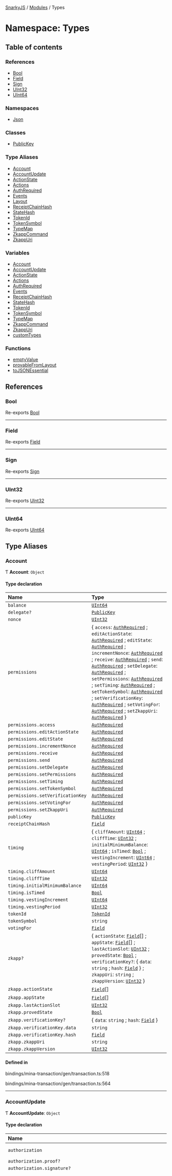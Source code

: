[SnarkyJS](../README.md) / [Modules](../modules.md) / Types

# Namespace: Types

## Table of contents

### References

- [Bool](Types.md#bool)
- [Field](Types.md#field)
- [Sign](Types.md#sign)
- [UInt32](Types.md#uint32)
- [UInt64](Types.md#uint64)

### Namespaces

- [Json](Types.Json.md)

### Classes

- [PublicKey](../classes/Types.PublicKey.md)

### Type Aliases

- [Account](Types.md#account)
- [AccountUpdate](Types.md#accountupdate)
- [ActionState](Types.md#actionstate)
- [Actions](Types.md#actions)
- [AuthRequired](Types.md#authrequired)
- [Events](Types.md#events)
- [Layout](Types.md#layout)
- [ReceiptChainHash](Types.md#receiptchainhash)
- [StateHash](Types.md#statehash)
- [TokenId](Types.md#tokenid)
- [TokenSymbol](Types.md#tokensymbol)
- [TypeMap](Types.md#typemap)
- [ZkappCommand](Types.md#zkappcommand)
- [ZkappUri](Types.md#zkappuri)

### Variables

- [Account](Types.md#account-1)
- [AccountUpdate](Types.md#accountupdate-1)
- [ActionState](Types.md#actionstate-1)
- [Actions](Types.md#actions-1)
- [AuthRequired](Types.md#authrequired-1)
- [Events](Types.md#events-1)
- [ReceiptChainHash](Types.md#receiptchainhash-1)
- [StateHash](Types.md#statehash-1)
- [TokenId](Types.md#tokenid-1)
- [TokenSymbol](Types.md#tokensymbol-1)
- [TypeMap](Types.md#typemap-1)
- [ZkappCommand](Types.md#zkappcommand-1)
- [ZkappUri](Types.md#zkappuri-1)
- [customTypes](Types.md#customtypes)

### Functions

- [emptyValue](Types.md#emptyvalue)
- [provableFromLayout](Types.md#provablefromlayout)
- [toJSONEssential](Types.md#tojsonessential)

## References

### Bool

Re-exports [Bool](../modules.md#bool-1)

___

### Field

Re-exports [Field](../modules.md#field-1)

___

### Sign

Re-exports [Sign](../classes/Sign.md)

___

### UInt32

Re-exports [UInt32](../classes/UInt32.md)

___

### UInt64

Re-exports [UInt64](../classes/UInt64.md)

## Type Aliases

### Account

Ƭ **Account**: `Object`

#### Type declaration

| Name | Type |
| :------ | :------ |
| `balance` | [`UInt64`](../classes/UInt64.md) |
| `delegate?` | [`PublicKey`](../classes/Types.PublicKey.md) |
| `nonce` | [`UInt32`](../classes/UInt32.md) |
| `permissions` | { `access`: [`AuthRequired`](Types.md#authrequired-1) ; `editActionState`: [`AuthRequired`](Types.md#authrequired-1) ; `editState`: [`AuthRequired`](Types.md#authrequired-1) ; `incrementNonce`: [`AuthRequired`](Types.md#authrequired-1) ; `receive`: [`AuthRequired`](Types.md#authrequired-1) ; `send`: [`AuthRequired`](Types.md#authrequired-1) ; `setDelegate`: [`AuthRequired`](Types.md#authrequired-1) ; `setPermissions`: [`AuthRequired`](Types.md#authrequired-1) ; `setTiming`: [`AuthRequired`](Types.md#authrequired-1) ; `setTokenSymbol`: [`AuthRequired`](Types.md#authrequired-1) ; `setVerificationKey`: [`AuthRequired`](Types.md#authrequired-1) ; `setVotingFor`: [`AuthRequired`](Types.md#authrequired-1) ; `setZkappUri`: [`AuthRequired`](Types.md#authrequired-1)  } |
| `permissions.access` | [`AuthRequired`](Types.md#authrequired-1) |
| `permissions.editActionState` | [`AuthRequired`](Types.md#authrequired-1) |
| `permissions.editState` | [`AuthRequired`](Types.md#authrequired-1) |
| `permissions.incrementNonce` | [`AuthRequired`](Types.md#authrequired-1) |
| `permissions.receive` | [`AuthRequired`](Types.md#authrequired-1) |
| `permissions.send` | [`AuthRequired`](Types.md#authrequired-1) |
| `permissions.setDelegate` | [`AuthRequired`](Types.md#authrequired-1) |
| `permissions.setPermissions` | [`AuthRequired`](Types.md#authrequired-1) |
| `permissions.setTiming` | [`AuthRequired`](Types.md#authrequired-1) |
| `permissions.setTokenSymbol` | [`AuthRequired`](Types.md#authrequired-1) |
| `permissions.setVerificationKey` | [`AuthRequired`](Types.md#authrequired-1) |
| `permissions.setVotingFor` | [`AuthRequired`](Types.md#authrequired-1) |
| `permissions.setZkappUri` | [`AuthRequired`](Types.md#authrequired-1) |
| `publicKey` | [`PublicKey`](../classes/Types.PublicKey.md) |
| `receiptChainHash` | [`Field`](../modules.md#field-1) |
| `timing` | { `cliffAmount`: [`UInt64`](../classes/UInt64.md) ; `cliffTime`: [`UInt32`](../classes/UInt32.md) ; `initialMinimumBalance`: [`UInt64`](../classes/UInt64.md) ; `isTimed`: [`Bool`](../modules.md#bool-1) ; `vestingIncrement`: [`UInt64`](../classes/UInt64.md) ; `vestingPeriod`: [`UInt32`](../classes/UInt32.md)  } |
| `timing.cliffAmount` | [`UInt64`](../classes/UInt64.md) |
| `timing.cliffTime` | [`UInt32`](../classes/UInt32.md) |
| `timing.initialMinimumBalance` | [`UInt64`](../classes/UInt64.md) |
| `timing.isTimed` | [`Bool`](../modules.md#bool-1) |
| `timing.vestingIncrement` | [`UInt64`](../classes/UInt64.md) |
| `timing.vestingPeriod` | [`UInt32`](../classes/UInt32.md) |
| `tokenId` | [`TokenId`](Types.md#tokenid-1) |
| `tokenSymbol` | `string` |
| `votingFor` | [`Field`](../modules.md#field-1) |
| `zkapp?` | { `actionState`: [`Field`](../modules.md#field-1)[] ; `appState`: [`Field`](../modules.md#field-1)[] ; `lastActionSlot`: [`UInt32`](../classes/UInt32.md) ; `provedState`: [`Bool`](../modules.md#bool-1) ; `verificationKey?`: { `data`: `string` ; `hash`: [`Field`](../modules.md#field-1)  } ; `zkappUri`: `string` ; `zkappVersion`: [`UInt32`](../classes/UInt32.md)  } |
| `zkapp.actionState` | [`Field`](../modules.md#field-1)[] |
| `zkapp.appState` | [`Field`](../modules.md#field-1)[] |
| `zkapp.lastActionSlot` | [`UInt32`](../classes/UInt32.md) |
| `zkapp.provedState` | [`Bool`](../modules.md#bool-1) |
| `zkapp.verificationKey?` | { `data`: `string` ; `hash`: [`Field`](../modules.md#field-1)  } |
| `zkapp.verificationKey.data` | `string` |
| `zkapp.verificationKey.hash` | [`Field`](../modules.md#field-1) |
| `zkapp.zkappUri` | `string` |
| `zkapp.zkappVersion` | [`UInt32`](../classes/UInt32.md) |

#### Defined in

bindings/mina-transaction/gen/transaction.ts:518

bindings/mina-transaction/gen/transaction.ts:564

___

### AccountUpdate

Ƭ **AccountUpdate**: `Object`

#### Type declaration

| Name | Type |
| :------ | :------ |
| `authorization` | { `proof?`: `string` ; `signature?`: `string`  } |
| `authorization.proof?` | `string` |
| `authorization.signature?` | `string` |
| `body` | { `actions`: { `data`: [`Field`](../modules.md#field-1)[][] ; `hash`: [`Field`](../modules.md#field-1)  } ; `authorizationKind`: { `isProved`: [`Bool`](../modules.md#bool-1) ; `isSigned`: [`Bool`](../modules.md#bool-1) ; `verificationKeyHash`: [`Field`](../modules.md#field-1)  } ; `balanceChange`: { `magnitude`: [`UInt64`](../classes/UInt64.md) ; `sgn`: [`Sign`](../classes/Sign.md)  } ; `callData`: [`Field`](../modules.md#field-1) ; `callDepth`: `number` ; `events`: { `data`: [`Field`](../modules.md#field-1)[][] ; `hash`: [`Field`](../modules.md#field-1)  } ; `implicitAccountCreationFee`: [`Bool`](../modules.md#bool-1) ; `incrementNonce`: [`Bool`](../modules.md#bool-1) ; `mayUseToken`: { `inheritFromParent`: [`Bool`](../modules.md#bool-1) ; `parentsOwnToken`: [`Bool`](../modules.md#bool-1)  } ; `preconditions`: { `account`: { `actionState`: { `isSome`: [`Bool`](../modules.md#bool-1) ; `value`: [`Field`](../modules.md#field-1)  } ; `balance`: { `isSome`: [`Bool`](../modules.md#bool-1) ; `value`: { `lower`: [`UInt64`](../classes/UInt64.md) ; `upper`: [`UInt64`](../classes/UInt64.md)  }  } ; `delegate`: { `isSome`: [`Bool`](../modules.md#bool-1) ; `value`: [`PublicKey`](../classes/Types.PublicKey.md)  } ; `isNew`: { `isSome`: [`Bool`](../modules.md#bool-1) ; `value`: [`Bool`](../modules.md#bool-1)  } ; `nonce`: { `isSome`: [`Bool`](../modules.md#bool-1) ; `value`: { `lower`: [`UInt32`](../classes/UInt32.md) ; `upper`: [`UInt32`](../classes/UInt32.md)  }  } ; `provedState`: { `isSome`: [`Bool`](../modules.md#bool-1) ; `value`: [`Bool`](../modules.md#bool-1)  } ; `receiptChainHash`: { `isSome`: [`Bool`](../modules.md#bool-1) ; `value`: [`Field`](../modules.md#field-1)  } ; `state`: { `isSome`: [`Bool`](../modules.md#bool-1) ; `value`: [`Field`](../modules.md#field-1)  }[]  } ; `network`: { `blockchainLength`: { `isSome`: [`Bool`](../modules.md#bool-1) ; `value`: { `lower`: [`UInt32`](../classes/UInt32.md) ; `upper`: [`UInt32`](../classes/UInt32.md)  }  } ; `globalSlotSinceGenesis`: { `isSome`: [`Bool`](../modules.md#bool-1) ; `value`: { `lower`: [`UInt32`](../classes/UInt32.md) ; `upper`: [`UInt32`](../classes/UInt32.md)  }  } ; `minWindowDensity`: { `isSome`: [`Bool`](../modules.md#bool-1) ; `value`: { `lower`: [`UInt32`](../classes/UInt32.md) ; `upper`: [`UInt32`](../classes/UInt32.md)  }  } ; `nextEpochData`: { `epochLength`: { `isSome`: [`Bool`](../modules.md#bool-1) ; `value`: { `lower`: [`UInt32`](../classes/UInt32.md) ; `upper`: [`UInt32`](../classes/UInt32.md)  }  } ; `ledger`: { `hash`: { `isSome`: [`Bool`](../modules.md#bool-1) ; `value`: [`Field`](../modules.md#field-1)  } ; `totalCurrency`: { `isSome`: [`Bool`](../modules.md#bool-1) ; `value`: { `lower`: [`UInt64`](../classes/UInt64.md) ; `upper`: [`UInt64`](../classes/UInt64.md)  }  }  } ; `lockCheckpoint`: { `isSome`: [`Bool`](../modules.md#bool-1) ; `value`: [`Field`](../modules.md#field-1)  } ; `seed`: { `isSome`: [`Bool`](../modules.md#bool-1) ; `value`: [`Field`](../modules.md#field-1)  } ; `startCheckpoint`: { `isSome`: [`Bool`](../modules.md#bool-1) ; `value`: [`Field`](../modules.md#field-1)  }  } ; `snarkedLedgerHash`: { `isSome`: [`Bool`](../modules.md#bool-1) ; `value`: [`Field`](../modules.md#field-1)  } ; `stakingEpochData`: { `epochLength`: { `isSome`: [`Bool`](../modules.md#bool-1) ; `value`: { `lower`: [`UInt32`](../classes/UInt32.md) ; `upper`: [`UInt32`](../classes/UInt32.md)  }  } ; `ledger`: { `hash`: { `isSome`: [`Bool`](../modules.md#bool-1) ; `value`: [`Field`](../modules.md#field-1)  } ; `totalCurrency`: { `isSome`: [`Bool`](../modules.md#bool-1) ; `value`: { `lower`: [`UInt64`](../classes/UInt64.md) ; `upper`: [`UInt64`](../classes/UInt64.md)  }  }  } ; `lockCheckpoint`: { `isSome`: [`Bool`](../modules.md#bool-1) ; `value`: [`Field`](../modules.md#field-1)  } ; `seed`: { `isSome`: [`Bool`](../modules.md#bool-1) ; `value`: [`Field`](../modules.md#field-1)  } ; `startCheckpoint`: { `isSome`: [`Bool`](../modules.md#bool-1) ; `value`: [`Field`](../modules.md#field-1)  }  } ; `totalCurrency`: { `isSome`: [`Bool`](../modules.md#bool-1) ; `value`: { `lower`: [`UInt64`](../classes/UInt64.md) ; `upper`: [`UInt64`](../classes/UInt64.md)  }  }  } ; `validWhile`: { `isSome`: [`Bool`](../modules.md#bool-1) ; `value`: { `lower`: [`UInt32`](../classes/UInt32.md) ; `upper`: [`UInt32`](../classes/UInt32.md)  }  }  } ; `publicKey`: [`PublicKey`](../classes/Types.PublicKey.md) ; `tokenId`: [`TokenId`](Types.md#tokenid-1) ; `update`: { `appState`: { `isSome`: [`Bool`](../modules.md#bool-1) ; `value`: [`Field`](../modules.md#field-1)  }[] ; `delegate`: { `isSome`: [`Bool`](../modules.md#bool-1) ; `value`: [`PublicKey`](../classes/Types.PublicKey.md)  } ; `permissions`: { `isSome`: [`Bool`](../modules.md#bool-1) ; `value`: { `access`: [`AuthRequired`](Types.md#authrequired-1) ; `editActionState`: [`AuthRequired`](Types.md#authrequired-1) ; `editState`: [`AuthRequired`](Types.md#authrequired-1) ; `incrementNonce`: [`AuthRequired`](Types.md#authrequired-1) ; `receive`: [`AuthRequired`](Types.md#authrequired-1) ; `send`: [`AuthRequired`](Types.md#authrequired-1) ; `setDelegate`: [`AuthRequired`](Types.md#authrequired-1) ; `setPermissions`: [`AuthRequired`](Types.md#authrequired-1) ; `setTiming`: [`AuthRequired`](Types.md#authrequired-1) ; `setTokenSymbol`: [`AuthRequired`](Types.md#authrequired-1) ; `setVerificationKey`: [`AuthRequired`](Types.md#authrequired-1) ; `setVotingFor`: [`AuthRequired`](Types.md#authrequired-1) ; `setZkappUri`: [`AuthRequired`](Types.md#authrequired-1)  }  } ; `timing`: { `isSome`: [`Bool`](../modules.md#bool-1) ; `value`: { `cliffAmount`: [`UInt64`](../classes/UInt64.md) ; `cliffTime`: [`UInt32`](../classes/UInt32.md) ; `initialMinimumBalance`: [`UInt64`](../classes/UInt64.md) ; `vestingIncrement`: [`UInt64`](../classes/UInt64.md) ; `vestingPeriod`: [`UInt32`](../classes/UInt32.md)  }  } ; `tokenSymbol`: { `isSome`: [`Bool`](../modules.md#bool-1) ; `value`: { `field`: [`Field`](../modules.md#field-1) ; `symbol`: `string`  }  } ; `verificationKey`: { `isSome`: [`Bool`](../modules.md#bool-1) ; `value`: { `data`: `string` ; `hash`: [`Field`](../modules.md#field-1)  }  } ; `votingFor`: { `isSome`: [`Bool`](../modules.md#bool-1) ; `value`: [`Field`](../modules.md#field-1)  } ; `zkappUri`: { `isSome`: [`Bool`](../modules.md#bool-1) ; `value`: { `data`: `string` ; `hash`: [`Field`](../modules.md#field-1)  }  }  } ; `useFullCommitment`: [`Bool`](../modules.md#bool-1)  } |
| `body.actions` | { `data`: [`Field`](../modules.md#field-1)[][] ; `hash`: [`Field`](../modules.md#field-1)  } |
| `body.actions.data` | [`Field`](../modules.md#field-1)[][] |
| `body.actions.hash` | [`Field`](../modules.md#field-1) |
| `body.authorizationKind` | { `isProved`: [`Bool`](../modules.md#bool-1) ; `isSigned`: [`Bool`](../modules.md#bool-1) ; `verificationKeyHash`: [`Field`](../modules.md#field-1)  } |
| `body.authorizationKind.isProved` | [`Bool`](../modules.md#bool-1) |
| `body.authorizationKind.isSigned` | [`Bool`](../modules.md#bool-1) |
| `body.authorizationKind.verificationKeyHash` | [`Field`](../modules.md#field-1) |
| `body.balanceChange` | { `magnitude`: [`UInt64`](../classes/UInt64.md) ; `sgn`: [`Sign`](../classes/Sign.md)  } |
| `body.balanceChange.magnitude` | [`UInt64`](../classes/UInt64.md) |
| `body.balanceChange.sgn` | [`Sign`](../classes/Sign.md) |
| `body.callData` | [`Field`](../modules.md#field-1) |
| `body.callDepth` | `number` |
| `body.events` | { `data`: [`Field`](../modules.md#field-1)[][] ; `hash`: [`Field`](../modules.md#field-1)  } |
| `body.events.data` | [`Field`](../modules.md#field-1)[][] |
| `body.events.hash` | [`Field`](../modules.md#field-1) |
| `body.implicitAccountCreationFee` | [`Bool`](../modules.md#bool-1) |
| `body.incrementNonce` | [`Bool`](../modules.md#bool-1) |
| `body.mayUseToken` | { `inheritFromParent`: [`Bool`](../modules.md#bool-1) ; `parentsOwnToken`: [`Bool`](../modules.md#bool-1)  } |
| `body.mayUseToken.inheritFromParent` | [`Bool`](../modules.md#bool-1) |
| `body.mayUseToken.parentsOwnToken` | [`Bool`](../modules.md#bool-1) |
| `body.preconditions` | { `account`: { `actionState`: { `isSome`: [`Bool`](../modules.md#bool-1) ; `value`: [`Field`](../modules.md#field-1)  } ; `balance`: { `isSome`: [`Bool`](../modules.md#bool-1) ; `value`: { `lower`: [`UInt64`](../classes/UInt64.md) ; `upper`: [`UInt64`](../classes/UInt64.md)  }  } ; `delegate`: { `isSome`: [`Bool`](../modules.md#bool-1) ; `value`: [`PublicKey`](../classes/Types.PublicKey.md)  } ; `isNew`: { `isSome`: [`Bool`](../modules.md#bool-1) ; `value`: [`Bool`](../modules.md#bool-1)  } ; `nonce`: { `isSome`: [`Bool`](../modules.md#bool-1) ; `value`: { `lower`: [`UInt32`](../classes/UInt32.md) ; `upper`: [`UInt32`](../classes/UInt32.md)  }  } ; `provedState`: { `isSome`: [`Bool`](../modules.md#bool-1) ; `value`: [`Bool`](../modules.md#bool-1)  } ; `receiptChainHash`: { `isSome`: [`Bool`](../modules.md#bool-1) ; `value`: [`Field`](../modules.md#field-1)  } ; `state`: { `isSome`: [`Bool`](../modules.md#bool-1) ; `value`: [`Field`](../modules.md#field-1)  }[]  } ; `network`: { `blockchainLength`: { `isSome`: [`Bool`](../modules.md#bool-1) ; `value`: { `lower`: [`UInt32`](../classes/UInt32.md) ; `upper`: [`UInt32`](../classes/UInt32.md)  }  } ; `globalSlotSinceGenesis`: { `isSome`: [`Bool`](../modules.md#bool-1) ; `value`: { `lower`: [`UInt32`](../classes/UInt32.md) ; `upper`: [`UInt32`](../classes/UInt32.md)  }  } ; `minWindowDensity`: { `isSome`: [`Bool`](../modules.md#bool-1) ; `value`: { `lower`: [`UInt32`](../classes/UInt32.md) ; `upper`: [`UInt32`](../classes/UInt32.md)  }  } ; `nextEpochData`: { `epochLength`: { `isSome`: [`Bool`](../modules.md#bool-1) ; `value`: { `lower`: [`UInt32`](../classes/UInt32.md) ; `upper`: [`UInt32`](../classes/UInt32.md)  }  } ; `ledger`: { `hash`: { `isSome`: [`Bool`](../modules.md#bool-1) ; `value`: [`Field`](../modules.md#field-1)  } ; `totalCurrency`: { `isSome`: [`Bool`](../modules.md#bool-1) ; `value`: { `lower`: [`UInt64`](../classes/UInt64.md) ; `upper`: [`UInt64`](../classes/UInt64.md)  }  }  } ; `lockCheckpoint`: { `isSome`: [`Bool`](../modules.md#bool-1) ; `value`: [`Field`](../modules.md#field-1)  } ; `seed`: { `isSome`: [`Bool`](../modules.md#bool-1) ; `value`: [`Field`](../modules.md#field-1)  } ; `startCheckpoint`: { `isSome`: [`Bool`](../modules.md#bool-1) ; `value`: [`Field`](../modules.md#field-1)  }  } ; `snarkedLedgerHash`: { `isSome`: [`Bool`](../modules.md#bool-1) ; `value`: [`Field`](../modules.md#field-1)  } ; `stakingEpochData`: { `epochLength`: { `isSome`: [`Bool`](../modules.md#bool-1) ; `value`: { `lower`: [`UInt32`](../classes/UInt32.md) ; `upper`: [`UInt32`](../classes/UInt32.md)  }  } ; `ledger`: { `hash`: { `isSome`: [`Bool`](../modules.md#bool-1) ; `value`: [`Field`](../modules.md#field-1)  } ; `totalCurrency`: { `isSome`: [`Bool`](../modules.md#bool-1) ; `value`: { `lower`: [`UInt64`](../classes/UInt64.md) ; `upper`: [`UInt64`](../classes/UInt64.md)  }  }  } ; `lockCheckpoint`: { `isSome`: [`Bool`](../modules.md#bool-1) ; `value`: [`Field`](../modules.md#field-1)  } ; `seed`: { `isSome`: [`Bool`](../modules.md#bool-1) ; `value`: [`Field`](../modules.md#field-1)  } ; `startCheckpoint`: { `isSome`: [`Bool`](../modules.md#bool-1) ; `value`: [`Field`](../modules.md#field-1)  }  } ; `totalCurrency`: { `isSome`: [`Bool`](../modules.md#bool-1) ; `value`: { `lower`: [`UInt64`](../classes/UInt64.md) ; `upper`: [`UInt64`](../classes/UInt64.md)  }  }  } ; `validWhile`: { `isSome`: [`Bool`](../modules.md#bool-1) ; `value`: { `lower`: [`UInt32`](../classes/UInt32.md) ; `upper`: [`UInt32`](../classes/UInt32.md)  }  }  } |
| `body.preconditions.account` | { `actionState`: { `isSome`: [`Bool`](../modules.md#bool-1) ; `value`: [`Field`](../modules.md#field-1)  } ; `balance`: { `isSome`: [`Bool`](../modules.md#bool-1) ; `value`: { `lower`: [`UInt64`](../classes/UInt64.md) ; `upper`: [`UInt64`](../classes/UInt64.md)  }  } ; `delegate`: { `isSome`: [`Bool`](../modules.md#bool-1) ; `value`: [`PublicKey`](../classes/Types.PublicKey.md)  } ; `isNew`: { `isSome`: [`Bool`](../modules.md#bool-1) ; `value`: [`Bool`](../modules.md#bool-1)  } ; `nonce`: { `isSome`: [`Bool`](../modules.md#bool-1) ; `value`: { `lower`: [`UInt32`](../classes/UInt32.md) ; `upper`: [`UInt32`](../classes/UInt32.md)  }  } ; `provedState`: { `isSome`: [`Bool`](../modules.md#bool-1) ; `value`: [`Bool`](../modules.md#bool-1)  } ; `receiptChainHash`: { `isSome`: [`Bool`](../modules.md#bool-1) ; `value`: [`Field`](../modules.md#field-1)  } ; `state`: { `isSome`: [`Bool`](../modules.md#bool-1) ; `value`: [`Field`](../modules.md#field-1)  }[]  } |
| `body.preconditions.account.actionState` | { `isSome`: [`Bool`](../modules.md#bool-1) ; `value`: [`Field`](../modules.md#field-1)  } |
| `body.preconditions.account.actionState.isSome` | [`Bool`](../modules.md#bool-1) |
| `body.preconditions.account.actionState.value` | [`Field`](../modules.md#field-1) |
| `body.preconditions.account.balance` | { `isSome`: [`Bool`](../modules.md#bool-1) ; `value`: { `lower`: [`UInt64`](../classes/UInt64.md) ; `upper`: [`UInt64`](../classes/UInt64.md)  }  } |
| `body.preconditions.account.balance.isSome` | [`Bool`](../modules.md#bool-1) |
| `body.preconditions.account.balance.value` | { `lower`: [`UInt64`](../classes/UInt64.md) ; `upper`: [`UInt64`](../classes/UInt64.md)  } |
| `body.preconditions.account.balance.value.lower` | [`UInt64`](../classes/UInt64.md) |
| `body.preconditions.account.balance.value.upper` | [`UInt64`](../classes/UInt64.md) |
| `body.preconditions.account.delegate` | { `isSome`: [`Bool`](../modules.md#bool-1) ; `value`: [`PublicKey`](../classes/Types.PublicKey.md)  } |
| `body.preconditions.account.delegate.isSome` | [`Bool`](../modules.md#bool-1) |
| `body.preconditions.account.delegate.value` | [`PublicKey`](../classes/Types.PublicKey.md) |
| `body.preconditions.account.isNew` | { `isSome`: [`Bool`](../modules.md#bool-1) ; `value`: [`Bool`](../modules.md#bool-1)  } |
| `body.preconditions.account.isNew.isSome` | [`Bool`](../modules.md#bool-1) |
| `body.preconditions.account.isNew.value` | [`Bool`](../modules.md#bool-1) |
| `body.preconditions.account.nonce` | { `isSome`: [`Bool`](../modules.md#bool-1) ; `value`: { `lower`: [`UInt32`](../classes/UInt32.md) ; `upper`: [`UInt32`](../classes/UInt32.md)  }  } |
| `body.preconditions.account.nonce.isSome` | [`Bool`](../modules.md#bool-1) |
| `body.preconditions.account.nonce.value` | { `lower`: [`UInt32`](../classes/UInt32.md) ; `upper`: [`UInt32`](../classes/UInt32.md)  } |
| `body.preconditions.account.nonce.value.lower` | [`UInt32`](../classes/UInt32.md) |
| `body.preconditions.account.nonce.value.upper` | [`UInt32`](../classes/UInt32.md) |
| `body.preconditions.account.provedState` | { `isSome`: [`Bool`](../modules.md#bool-1) ; `value`: [`Bool`](../modules.md#bool-1)  } |
| `body.preconditions.account.provedState.isSome` | [`Bool`](../modules.md#bool-1) |
| `body.preconditions.account.provedState.value` | [`Bool`](../modules.md#bool-1) |
| `body.preconditions.account.receiptChainHash` | { `isSome`: [`Bool`](../modules.md#bool-1) ; `value`: [`Field`](../modules.md#field-1)  } |
| `body.preconditions.account.receiptChainHash.isSome` | [`Bool`](../modules.md#bool-1) |
| `body.preconditions.account.receiptChainHash.value` | [`Field`](../modules.md#field-1) |
| `body.preconditions.account.state` | { `isSome`: [`Bool`](../modules.md#bool-1) ; `value`: [`Field`](../modules.md#field-1)  }[] |
| `body.preconditions.network` | { `blockchainLength`: { `isSome`: [`Bool`](../modules.md#bool-1) ; `value`: { `lower`: [`UInt32`](../classes/UInt32.md) ; `upper`: [`UInt32`](../classes/UInt32.md)  }  } ; `globalSlotSinceGenesis`: { `isSome`: [`Bool`](../modules.md#bool-1) ; `value`: { `lower`: [`UInt32`](../classes/UInt32.md) ; `upper`: [`UInt32`](../classes/UInt32.md)  }  } ; `minWindowDensity`: { `isSome`: [`Bool`](../modules.md#bool-1) ; `value`: { `lower`: [`UInt32`](../classes/UInt32.md) ; `upper`: [`UInt32`](../classes/UInt32.md)  }  } ; `nextEpochData`: { `epochLength`: { `isSome`: [`Bool`](../modules.md#bool-1) ; `value`: { `lower`: [`UInt32`](../classes/UInt32.md) ; `upper`: [`UInt32`](../classes/UInt32.md)  }  } ; `ledger`: { `hash`: { `isSome`: [`Bool`](../modules.md#bool-1) ; `value`: [`Field`](../modules.md#field-1)  } ; `totalCurrency`: { `isSome`: [`Bool`](../modules.md#bool-1) ; `value`: { `lower`: [`UInt64`](../classes/UInt64.md) ; `upper`: [`UInt64`](../classes/UInt64.md)  }  }  } ; `lockCheckpoint`: { `isSome`: [`Bool`](../modules.md#bool-1) ; `value`: [`Field`](../modules.md#field-1)  } ; `seed`: { `isSome`: [`Bool`](../modules.md#bool-1) ; `value`: [`Field`](../modules.md#field-1)  } ; `startCheckpoint`: { `isSome`: [`Bool`](../modules.md#bool-1) ; `value`: [`Field`](../modules.md#field-1)  }  } ; `snarkedLedgerHash`: { `isSome`: [`Bool`](../modules.md#bool-1) ; `value`: [`Field`](../modules.md#field-1)  } ; `stakingEpochData`: { `epochLength`: { `isSome`: [`Bool`](../modules.md#bool-1) ; `value`: { `lower`: [`UInt32`](../classes/UInt32.md) ; `upper`: [`UInt32`](../classes/UInt32.md)  }  } ; `ledger`: { `hash`: { `isSome`: [`Bool`](../modules.md#bool-1) ; `value`: [`Field`](../modules.md#field-1)  } ; `totalCurrency`: { `isSome`: [`Bool`](../modules.md#bool-1) ; `value`: { `lower`: [`UInt64`](../classes/UInt64.md) ; `upper`: [`UInt64`](../classes/UInt64.md)  }  }  } ; `lockCheckpoint`: { `isSome`: [`Bool`](../modules.md#bool-1) ; `value`: [`Field`](../modules.md#field-1)  } ; `seed`: { `isSome`: [`Bool`](../modules.md#bool-1) ; `value`: [`Field`](../modules.md#field-1)  } ; `startCheckpoint`: { `isSome`: [`Bool`](../modules.md#bool-1) ; `value`: [`Field`](../modules.md#field-1)  }  } ; `totalCurrency`: { `isSome`: [`Bool`](../modules.md#bool-1) ; `value`: { `lower`: [`UInt64`](../classes/UInt64.md) ; `upper`: [`UInt64`](../classes/UInt64.md)  }  }  } |
| `body.preconditions.network.blockchainLength` | { `isSome`: [`Bool`](../modules.md#bool-1) ; `value`: { `lower`: [`UInt32`](../classes/UInt32.md) ; `upper`: [`UInt32`](../classes/UInt32.md)  }  } |
| `body.preconditions.network.blockchainLength.isSome` | [`Bool`](../modules.md#bool-1) |
| `body.preconditions.network.blockchainLength.value` | { `lower`: [`UInt32`](../classes/UInt32.md) ; `upper`: [`UInt32`](../classes/UInt32.md)  } |
| `body.preconditions.network.blockchainLength.value.lower` | [`UInt32`](../classes/UInt32.md) |
| `body.preconditions.network.blockchainLength.value.upper` | [`UInt32`](../classes/UInt32.md) |
| `body.preconditions.network.globalSlotSinceGenesis` | { `isSome`: [`Bool`](../modules.md#bool-1) ; `value`: { `lower`: [`UInt32`](../classes/UInt32.md) ; `upper`: [`UInt32`](../classes/UInt32.md)  }  } |
| `body.preconditions.network.globalSlotSinceGenesis.isSome` | [`Bool`](../modules.md#bool-1) |
| `body.preconditions.network.globalSlotSinceGenesis.value` | { `lower`: [`UInt32`](../classes/UInt32.md) ; `upper`: [`UInt32`](../classes/UInt32.md)  } |
| `body.preconditions.network.globalSlotSinceGenesis.value.lower` | [`UInt32`](../classes/UInt32.md) |
| `body.preconditions.network.globalSlotSinceGenesis.value.upper` | [`UInt32`](../classes/UInt32.md) |
| `body.preconditions.network.minWindowDensity` | { `isSome`: [`Bool`](../modules.md#bool-1) ; `value`: { `lower`: [`UInt32`](../classes/UInt32.md) ; `upper`: [`UInt32`](../classes/UInt32.md)  }  } |
| `body.preconditions.network.minWindowDensity.isSome` | [`Bool`](../modules.md#bool-1) |
| `body.preconditions.network.minWindowDensity.value` | { `lower`: [`UInt32`](../classes/UInt32.md) ; `upper`: [`UInt32`](../classes/UInt32.md)  } |
| `body.preconditions.network.minWindowDensity.value.lower` | [`UInt32`](../classes/UInt32.md) |
| `body.preconditions.network.minWindowDensity.value.upper` | [`UInt32`](../classes/UInt32.md) |
| `body.preconditions.network.nextEpochData` | { `epochLength`: { `isSome`: [`Bool`](../modules.md#bool-1) ; `value`: { `lower`: [`UInt32`](../classes/UInt32.md) ; `upper`: [`UInt32`](../classes/UInt32.md)  }  } ; `ledger`: { `hash`: { `isSome`: [`Bool`](../modules.md#bool-1) ; `value`: [`Field`](../modules.md#field-1)  } ; `totalCurrency`: { `isSome`: [`Bool`](../modules.md#bool-1) ; `value`: { `lower`: [`UInt64`](../classes/UInt64.md) ; `upper`: [`UInt64`](../classes/UInt64.md)  }  }  } ; `lockCheckpoint`: { `isSome`: [`Bool`](../modules.md#bool-1) ; `value`: [`Field`](../modules.md#field-1)  } ; `seed`: { `isSome`: [`Bool`](../modules.md#bool-1) ; `value`: [`Field`](../modules.md#field-1)  } ; `startCheckpoint`: { `isSome`: [`Bool`](../modules.md#bool-1) ; `value`: [`Field`](../modules.md#field-1)  }  } |
| `body.preconditions.network.nextEpochData.epochLength` | { `isSome`: [`Bool`](../modules.md#bool-1) ; `value`: { `lower`: [`UInt32`](../classes/UInt32.md) ; `upper`: [`UInt32`](../classes/UInt32.md)  }  } |
| `body.preconditions.network.nextEpochData.epochLength.isSome` | [`Bool`](../modules.md#bool-1) |
| `body.preconditions.network.nextEpochData.epochLength.value` | { `lower`: [`UInt32`](../classes/UInt32.md) ; `upper`: [`UInt32`](../classes/UInt32.md)  } |
| `body.preconditions.network.nextEpochData.epochLength.value.lower` | [`UInt32`](../classes/UInt32.md) |
| `body.preconditions.network.nextEpochData.epochLength.value.upper` | [`UInt32`](../classes/UInt32.md) |
| `body.preconditions.network.nextEpochData.ledger` | { `hash`: { `isSome`: [`Bool`](../modules.md#bool-1) ; `value`: [`Field`](../modules.md#field-1)  } ; `totalCurrency`: { `isSome`: [`Bool`](../modules.md#bool-1) ; `value`: { `lower`: [`UInt64`](../classes/UInt64.md) ; `upper`: [`UInt64`](../classes/UInt64.md)  }  }  } |
| `body.preconditions.network.nextEpochData.ledger.hash` | { `isSome`: [`Bool`](../modules.md#bool-1) ; `value`: [`Field`](../modules.md#field-1)  } |
| `body.preconditions.network.nextEpochData.ledger.hash.isSome` | [`Bool`](../modules.md#bool-1) |
| `body.preconditions.network.nextEpochData.ledger.hash.value` | [`Field`](../modules.md#field-1) |
| `body.preconditions.network.nextEpochData.ledger.totalCurrency` | { `isSome`: [`Bool`](../modules.md#bool-1) ; `value`: { `lower`: [`UInt64`](../classes/UInt64.md) ; `upper`: [`UInt64`](../classes/UInt64.md)  }  } |
| `body.preconditions.network.nextEpochData.ledger.totalCurrency.isSome` | [`Bool`](../modules.md#bool-1) |
| `body.preconditions.network.nextEpochData.ledger.totalCurrency.value` | { `lower`: [`UInt64`](../classes/UInt64.md) ; `upper`: [`UInt64`](../classes/UInt64.md)  } |
| `body.preconditions.network.nextEpochData.ledger.totalCurrency.value.lower` | [`UInt64`](../classes/UInt64.md) |
| `body.preconditions.network.nextEpochData.ledger.totalCurrency.value.upper` | [`UInt64`](../classes/UInt64.md) |
| `body.preconditions.network.nextEpochData.lockCheckpoint` | { `isSome`: [`Bool`](../modules.md#bool-1) ; `value`: [`Field`](../modules.md#field-1)  } |
| `body.preconditions.network.nextEpochData.lockCheckpoint.isSome` | [`Bool`](../modules.md#bool-1) |
| `body.preconditions.network.nextEpochData.lockCheckpoint.value` | [`Field`](../modules.md#field-1) |
| `body.preconditions.network.nextEpochData.seed` | { `isSome`: [`Bool`](../modules.md#bool-1) ; `value`: [`Field`](../modules.md#field-1)  } |
| `body.preconditions.network.nextEpochData.seed.isSome` | [`Bool`](../modules.md#bool-1) |
| `body.preconditions.network.nextEpochData.seed.value` | [`Field`](../modules.md#field-1) |
| `body.preconditions.network.nextEpochData.startCheckpoint` | { `isSome`: [`Bool`](../modules.md#bool-1) ; `value`: [`Field`](../modules.md#field-1)  } |
| `body.preconditions.network.nextEpochData.startCheckpoint.isSome` | [`Bool`](../modules.md#bool-1) |
| `body.preconditions.network.nextEpochData.startCheckpoint.value` | [`Field`](../modules.md#field-1) |
| `body.preconditions.network.snarkedLedgerHash` | { `isSome`: [`Bool`](../modules.md#bool-1) ; `value`: [`Field`](../modules.md#field-1)  } |
| `body.preconditions.network.snarkedLedgerHash.isSome` | [`Bool`](../modules.md#bool-1) |
| `body.preconditions.network.snarkedLedgerHash.value` | [`Field`](../modules.md#field-1) |
| `body.preconditions.network.stakingEpochData` | { `epochLength`: { `isSome`: [`Bool`](../modules.md#bool-1) ; `value`: { `lower`: [`UInt32`](../classes/UInt32.md) ; `upper`: [`UInt32`](../classes/UInt32.md)  }  } ; `ledger`: { `hash`: { `isSome`: [`Bool`](../modules.md#bool-1) ; `value`: [`Field`](../modules.md#field-1)  } ; `totalCurrency`: { `isSome`: [`Bool`](../modules.md#bool-1) ; `value`: { `lower`: [`UInt64`](../classes/UInt64.md) ; `upper`: [`UInt64`](../classes/UInt64.md)  }  }  } ; `lockCheckpoint`: { `isSome`: [`Bool`](../modules.md#bool-1) ; `value`: [`Field`](../modules.md#field-1)  } ; `seed`: { `isSome`: [`Bool`](../modules.md#bool-1) ; `value`: [`Field`](../modules.md#field-1)  } ; `startCheckpoint`: { `isSome`: [`Bool`](../modules.md#bool-1) ; `value`: [`Field`](../modules.md#field-1)  }  } |
| `body.preconditions.network.stakingEpochData.epochLength` | { `isSome`: [`Bool`](../modules.md#bool-1) ; `value`: { `lower`: [`UInt32`](../classes/UInt32.md) ; `upper`: [`UInt32`](../classes/UInt32.md)  }  } |
| `body.preconditions.network.stakingEpochData.epochLength.isSome` | [`Bool`](../modules.md#bool-1) |
| `body.preconditions.network.stakingEpochData.epochLength.value` | { `lower`: [`UInt32`](../classes/UInt32.md) ; `upper`: [`UInt32`](../classes/UInt32.md)  } |
| `body.preconditions.network.stakingEpochData.epochLength.value.lower` | [`UInt32`](../classes/UInt32.md) |
| `body.preconditions.network.stakingEpochData.epochLength.value.upper` | [`UInt32`](../classes/UInt32.md) |
| `body.preconditions.network.stakingEpochData.ledger` | { `hash`: { `isSome`: [`Bool`](../modules.md#bool-1) ; `value`: [`Field`](../modules.md#field-1)  } ; `totalCurrency`: { `isSome`: [`Bool`](../modules.md#bool-1) ; `value`: { `lower`: [`UInt64`](../classes/UInt64.md) ; `upper`: [`UInt64`](../classes/UInt64.md)  }  }  } |
| `body.preconditions.network.stakingEpochData.ledger.hash` | { `isSome`: [`Bool`](../modules.md#bool-1) ; `value`: [`Field`](../modules.md#field-1)  } |
| `body.preconditions.network.stakingEpochData.ledger.hash.isSome` | [`Bool`](../modules.md#bool-1) |
| `body.preconditions.network.stakingEpochData.ledger.hash.value` | [`Field`](../modules.md#field-1) |
| `body.preconditions.network.stakingEpochData.ledger.totalCurrency` | { `isSome`: [`Bool`](../modules.md#bool-1) ; `value`: { `lower`: [`UInt64`](../classes/UInt64.md) ; `upper`: [`UInt64`](../classes/UInt64.md)  }  } |
| `body.preconditions.network.stakingEpochData.ledger.totalCurrency.isSome` | [`Bool`](../modules.md#bool-1) |
| `body.preconditions.network.stakingEpochData.ledger.totalCurrency.value` | { `lower`: [`UInt64`](../classes/UInt64.md) ; `upper`: [`UInt64`](../classes/UInt64.md)  } |
| `body.preconditions.network.stakingEpochData.ledger.totalCurrency.value.lower` | [`UInt64`](../classes/UInt64.md) |
| `body.preconditions.network.stakingEpochData.ledger.totalCurrency.value.upper` | [`UInt64`](../classes/UInt64.md) |
| `body.preconditions.network.stakingEpochData.lockCheckpoint` | { `isSome`: [`Bool`](../modules.md#bool-1) ; `value`: [`Field`](../modules.md#field-1)  } |
| `body.preconditions.network.stakingEpochData.lockCheckpoint.isSome` | [`Bool`](../modules.md#bool-1) |
| `body.preconditions.network.stakingEpochData.lockCheckpoint.value` | [`Field`](../modules.md#field-1) |
| `body.preconditions.network.stakingEpochData.seed` | { `isSome`: [`Bool`](../modules.md#bool-1) ; `value`: [`Field`](../modules.md#field-1)  } |
| `body.preconditions.network.stakingEpochData.seed.isSome` | [`Bool`](../modules.md#bool-1) |
| `body.preconditions.network.stakingEpochData.seed.value` | [`Field`](../modules.md#field-1) |
| `body.preconditions.network.stakingEpochData.startCheckpoint` | { `isSome`: [`Bool`](../modules.md#bool-1) ; `value`: [`Field`](../modules.md#field-1)  } |
| `body.preconditions.network.stakingEpochData.startCheckpoint.isSome` | [`Bool`](../modules.md#bool-1) |
| `body.preconditions.network.stakingEpochData.startCheckpoint.value` | [`Field`](../modules.md#field-1) |
| `body.preconditions.network.totalCurrency` | { `isSome`: [`Bool`](../modules.md#bool-1) ; `value`: { `lower`: [`UInt64`](../classes/UInt64.md) ; `upper`: [`UInt64`](../classes/UInt64.md)  }  } |
| `body.preconditions.network.totalCurrency.isSome` | [`Bool`](../modules.md#bool-1) |
| `body.preconditions.network.totalCurrency.value` | { `lower`: [`UInt64`](../classes/UInt64.md) ; `upper`: [`UInt64`](../classes/UInt64.md)  } |
| `body.preconditions.network.totalCurrency.value.lower` | [`UInt64`](../classes/UInt64.md) |
| `body.preconditions.network.totalCurrency.value.upper` | [`UInt64`](../classes/UInt64.md) |
| `body.preconditions.validWhile` | { `isSome`: [`Bool`](../modules.md#bool-1) ; `value`: { `lower`: [`UInt32`](../classes/UInt32.md) ; `upper`: [`UInt32`](../classes/UInt32.md)  }  } |
| `body.preconditions.validWhile.isSome` | [`Bool`](../modules.md#bool-1) |
| `body.preconditions.validWhile.value` | { `lower`: [`UInt32`](../classes/UInt32.md) ; `upper`: [`UInt32`](../classes/UInt32.md)  } |
| `body.preconditions.validWhile.value.lower` | [`UInt32`](../classes/UInt32.md) |
| `body.preconditions.validWhile.value.upper` | [`UInt32`](../classes/UInt32.md) |
| `body.publicKey` | [`PublicKey`](../classes/Types.PublicKey.md) |
| `body.tokenId` | [`TokenId`](Types.md#tokenid-1) |
| `body.update` | { `appState`: { `isSome`: [`Bool`](../modules.md#bool-1) ; `value`: [`Field`](../modules.md#field-1)  }[] ; `delegate`: { `isSome`: [`Bool`](../modules.md#bool-1) ; `value`: [`PublicKey`](../classes/Types.PublicKey.md)  } ; `permissions`: { `isSome`: [`Bool`](../modules.md#bool-1) ; `value`: { `access`: [`AuthRequired`](Types.md#authrequired-1) ; `editActionState`: [`AuthRequired`](Types.md#authrequired-1) ; `editState`: [`AuthRequired`](Types.md#authrequired-1) ; `incrementNonce`: [`AuthRequired`](Types.md#authrequired-1) ; `receive`: [`AuthRequired`](Types.md#authrequired-1) ; `send`: [`AuthRequired`](Types.md#authrequired-1) ; `setDelegate`: [`AuthRequired`](Types.md#authrequired-1) ; `setPermissions`: [`AuthRequired`](Types.md#authrequired-1) ; `setTiming`: [`AuthRequired`](Types.md#authrequired-1) ; `setTokenSymbol`: [`AuthRequired`](Types.md#authrequired-1) ; `setVerificationKey`: [`AuthRequired`](Types.md#authrequired-1) ; `setVotingFor`: [`AuthRequired`](Types.md#authrequired-1) ; `setZkappUri`: [`AuthRequired`](Types.md#authrequired-1)  }  } ; `timing`: { `isSome`: [`Bool`](../modules.md#bool-1) ; `value`: { `cliffAmount`: [`UInt64`](../classes/UInt64.md) ; `cliffTime`: [`UInt32`](../classes/UInt32.md) ; `initialMinimumBalance`: [`UInt64`](../classes/UInt64.md) ; `vestingIncrement`: [`UInt64`](../classes/UInt64.md) ; `vestingPeriod`: [`UInt32`](../classes/UInt32.md)  }  } ; `tokenSymbol`: { `isSome`: [`Bool`](../modules.md#bool-1) ; `value`: { `field`: [`Field`](../modules.md#field-1) ; `symbol`: `string`  }  } ; `verificationKey`: { `isSome`: [`Bool`](../modules.md#bool-1) ; `value`: { `data`: `string` ; `hash`: [`Field`](../modules.md#field-1)  }  } ; `votingFor`: { `isSome`: [`Bool`](../modules.md#bool-1) ; `value`: [`Field`](../modules.md#field-1)  } ; `zkappUri`: { `isSome`: [`Bool`](../modules.md#bool-1) ; `value`: { `data`: `string` ; `hash`: [`Field`](../modules.md#field-1)  }  }  } |
| `body.update.appState` | { `isSome`: [`Bool`](../modules.md#bool-1) ; `value`: [`Field`](../modules.md#field-1)  }[] |
| `body.update.delegate` | { `isSome`: [`Bool`](../modules.md#bool-1) ; `value`: [`PublicKey`](../classes/Types.PublicKey.md)  } |
| `body.update.delegate.isSome` | [`Bool`](../modules.md#bool-1) |
| `body.update.delegate.value` | [`PublicKey`](../classes/Types.PublicKey.md) |
| `body.update.permissions` | { `isSome`: [`Bool`](../modules.md#bool-1) ; `value`: { `access`: [`AuthRequired`](Types.md#authrequired-1) ; `editActionState`: [`AuthRequired`](Types.md#authrequired-1) ; `editState`: [`AuthRequired`](Types.md#authrequired-1) ; `incrementNonce`: [`AuthRequired`](Types.md#authrequired-1) ; `receive`: [`AuthRequired`](Types.md#authrequired-1) ; `send`: [`AuthRequired`](Types.md#authrequired-1) ; `setDelegate`: [`AuthRequired`](Types.md#authrequired-1) ; `setPermissions`: [`AuthRequired`](Types.md#authrequired-1) ; `setTiming`: [`AuthRequired`](Types.md#authrequired-1) ; `setTokenSymbol`: [`AuthRequired`](Types.md#authrequired-1) ; `setVerificationKey`: [`AuthRequired`](Types.md#authrequired-1) ; `setVotingFor`: [`AuthRequired`](Types.md#authrequired-1) ; `setZkappUri`: [`AuthRequired`](Types.md#authrequired-1)  }  } |
| `body.update.permissions.isSome` | [`Bool`](../modules.md#bool-1) |
| `body.update.permissions.value` | { `access`: [`AuthRequired`](Types.md#authrequired-1) ; `editActionState`: [`AuthRequired`](Types.md#authrequired-1) ; `editState`: [`AuthRequired`](Types.md#authrequired-1) ; `incrementNonce`: [`AuthRequired`](Types.md#authrequired-1) ; `receive`: [`AuthRequired`](Types.md#authrequired-1) ; `send`: [`AuthRequired`](Types.md#authrequired-1) ; `setDelegate`: [`AuthRequired`](Types.md#authrequired-1) ; `setPermissions`: [`AuthRequired`](Types.md#authrequired-1) ; `setTiming`: [`AuthRequired`](Types.md#authrequired-1) ; `setTokenSymbol`: [`AuthRequired`](Types.md#authrequired-1) ; `setVerificationKey`: [`AuthRequired`](Types.md#authrequired-1) ; `setVotingFor`: [`AuthRequired`](Types.md#authrequired-1) ; `setZkappUri`: [`AuthRequired`](Types.md#authrequired-1)  } |
| `body.update.permissions.value.access` | [`AuthRequired`](Types.md#authrequired-1) |
| `body.update.permissions.value.editActionState` | [`AuthRequired`](Types.md#authrequired-1) |
| `body.update.permissions.value.editState` | [`AuthRequired`](Types.md#authrequired-1) |
| `body.update.permissions.value.incrementNonce` | [`AuthRequired`](Types.md#authrequired-1) |
| `body.update.permissions.value.receive` | [`AuthRequired`](Types.md#authrequired-1) |
| `body.update.permissions.value.send` | [`AuthRequired`](Types.md#authrequired-1) |
| `body.update.permissions.value.setDelegate` | [`AuthRequired`](Types.md#authrequired-1) |
| `body.update.permissions.value.setPermissions` | [`AuthRequired`](Types.md#authrequired-1) |
| `body.update.permissions.value.setTiming` | [`AuthRequired`](Types.md#authrequired-1) |
| `body.update.permissions.value.setTokenSymbol` | [`AuthRequired`](Types.md#authrequired-1) |
| `body.update.permissions.value.setVerificationKey` | [`AuthRequired`](Types.md#authrequired-1) |
| `body.update.permissions.value.setVotingFor` | [`AuthRequired`](Types.md#authrequired-1) |
| `body.update.permissions.value.setZkappUri` | [`AuthRequired`](Types.md#authrequired-1) |
| `body.update.timing` | { `isSome`: [`Bool`](../modules.md#bool-1) ; `value`: { `cliffAmount`: [`UInt64`](../classes/UInt64.md) ; `cliffTime`: [`UInt32`](../classes/UInt32.md) ; `initialMinimumBalance`: [`UInt64`](../classes/UInt64.md) ; `vestingIncrement`: [`UInt64`](../classes/UInt64.md) ; `vestingPeriod`: [`UInt32`](../classes/UInt32.md)  }  } |
| `body.update.timing.isSome` | [`Bool`](../modules.md#bool-1) |
| `body.update.timing.value` | { `cliffAmount`: [`UInt64`](../classes/UInt64.md) ; `cliffTime`: [`UInt32`](../classes/UInt32.md) ; `initialMinimumBalance`: [`UInt64`](../classes/UInt64.md) ; `vestingIncrement`: [`UInt64`](../classes/UInt64.md) ; `vestingPeriod`: [`UInt32`](../classes/UInt32.md)  } |
| `body.update.timing.value.cliffAmount` | [`UInt64`](../classes/UInt64.md) |
| `body.update.timing.value.cliffTime` | [`UInt32`](../classes/UInt32.md) |
| `body.update.timing.value.initialMinimumBalance` | [`UInt64`](../classes/UInt64.md) |
| `body.update.timing.value.vestingIncrement` | [`UInt64`](../classes/UInt64.md) |
| `body.update.timing.value.vestingPeriod` | [`UInt32`](../classes/UInt32.md) |
| `body.update.tokenSymbol` | { `isSome`: [`Bool`](../modules.md#bool-1) ; `value`: { `field`: [`Field`](../modules.md#field-1) ; `symbol`: `string`  }  } |
| `body.update.tokenSymbol.isSome` | [`Bool`](../modules.md#bool-1) |
| `body.update.tokenSymbol.value` | { `field`: [`Field`](../modules.md#field-1) ; `symbol`: `string`  } |
| `body.update.tokenSymbol.value.field` | [`Field`](../modules.md#field-1) |
| `body.update.tokenSymbol.value.symbol` | `string` |
| `body.update.verificationKey` | { `isSome`: [`Bool`](../modules.md#bool-1) ; `value`: { `data`: `string` ; `hash`: [`Field`](../modules.md#field-1)  }  } |
| `body.update.verificationKey.isSome` | [`Bool`](../modules.md#bool-1) |
| `body.update.verificationKey.value` | { `data`: `string` ; `hash`: [`Field`](../modules.md#field-1)  } |
| `body.update.verificationKey.value.data` | `string` |
| `body.update.verificationKey.value.hash` | [`Field`](../modules.md#field-1) |
| `body.update.votingFor` | { `isSome`: [`Bool`](../modules.md#bool-1) ; `value`: [`Field`](../modules.md#field-1)  } |
| `body.update.votingFor.isSome` | [`Bool`](../modules.md#bool-1) |
| `body.update.votingFor.value` | [`Field`](../modules.md#field-1) |
| `body.update.zkappUri` | { `isSome`: [`Bool`](../modules.md#bool-1) ; `value`: { `data`: `string` ; `hash`: [`Field`](../modules.md#field-1)  }  } |
| `body.update.zkappUri.isSome` | [`Bool`](../modules.md#bool-1) |
| `body.update.zkappUri.value` | { `data`: `string` ; `hash`: [`Field`](../modules.md#field-1)  } |
| `body.update.zkappUri.value.data` | `string` |
| `body.update.zkappUri.value.hash` | [`Field`](../modules.md#field-1) |
| `body.useFullCommitment` | [`Bool`](../modules.md#bool-1) |

#### Defined in

bindings/mina-transaction/gen/transaction.ts:317

bindings/mina-transaction/gen/transaction.ts:514

___

### ActionState

Ƭ **ActionState**: [`Field`](../modules.md#field-1)

#### Defined in

bindings/mina-transaction/transaction-leaves.ts:47

bindings/mina-transaction/transaction-leaves.ts:48

___

### Actions

Ƭ **Actions**: [`Events`](Types.md#events-1)

#### Defined in

bindings/mina-transaction/transaction-leaves.ts:44

bindings/mina-transaction/transaction-leaves.ts:45

___

### AuthRequired

Ƭ **AuthRequired**: `Object`

#### Type declaration

| Name | Type |
| :------ | :------ |
| `constant` | [`Bool`](../modules.md#bool-1) |
| `signatureNecessary` | [`Bool`](../modules.md#bool-1) |
| `signatureSufficient` | [`Bool`](../modules.md#bool-1) |

#### Defined in

bindings/mina-transaction/transaction-leaves.ts:26

bindings/mina-transaction/transaction-leaves.ts:36

___

### Events

Ƭ **Events**: `Object`

#### Type declaration

| Name | Type |
| :------ | :------ |
| `data` | `Event`[] |
| `hash` | [`Field`](../modules.md#field-1) |

#### Defined in

bindings/mina-transaction/transaction-leaves.ts:40

bindings/mina-transaction/transaction-leaves.ts:45

___

### Layout

Ƭ **Layout**: `GenericLayout`<[`TypeMap`](Types.md#typemap-1)\>

#### Defined in

bindings/mina-transaction/gen/transaction.ts:55

___

### ReceiptChainHash

Ƭ **ReceiptChainHash**: [`Field`](../modules.md#field-1)

#### Defined in

bindings/mina-transaction/transaction-leaves.ts:53

bindings/mina-transaction/transaction-leaves.ts:54

___

### StateHash

Ƭ **StateHash**: [`Field`](../modules.md#field-1)

#### Defined in

bindings/mina-transaction/transaction-leaves.ts:32

bindings/mina-transaction/transaction-leaves.ts:36

___

### TokenId

Ƭ **TokenId**: [`Field`](../modules.md#field-1)

#### Defined in

bindings/mina-transaction/transaction-leaves.ts:31

bindings/mina-transaction/transaction-leaves.ts:36

___

### TokenSymbol

Ƭ **TokenSymbol**: `Object`

#### Type declaration

| Name | Type |
| :------ | :------ |
| `field` | [`Field`](../modules.md#field-1) |
| `symbol` | `string` |

#### Defined in

bindings/mina-transaction/transaction-leaves.ts:33

bindings/mina-transaction/transaction-leaves.ts:36

___

### TypeMap

Ƭ **TypeMap**: `Object`

#### Type declaration

| Name | Type |
| :------ | :------ |
| `AuthRequired` | [`AuthRequired`](Types.md#authrequired-1) |
| `Bool` | [`Bool`](../modules.md#bool-1) |
| `Field` | [`Field`](../modules.md#field-1) |
| `PublicKey` | [`PublicKey`](../classes/Types.PublicKey.md) |
| `Sign` | [`Sign`](../classes/Sign.md) |
| `TokenId` | [`TokenId`](Types.md#tokenid-1) |
| `UInt32` | [`UInt32`](../classes/UInt32.md) |
| `UInt64` | [`UInt64`](../classes/UInt64.md) |

#### Defined in

bindings/mina-transaction/gen/transaction.ts:30

bindings/mina-transaction/gen/transaction.ts:41

___

### ZkappCommand

Ƭ **ZkappCommand**: `Object`

#### Type declaration

| Name | Type |
| :------ | :------ |
| `accountUpdates` | { `authorization`: { `proof?`: `string` ; `signature?`: `string`  } ; `body`: { `actions`: { `data`: [`Field`](../modules.md#field-1)[][] ; `hash`: [`Field`](../modules.md#field-1)  } ; `authorizationKind`: { `isProved`: [`Bool`](../modules.md#bool-1) ; `isSigned`: [`Bool`](../modules.md#bool-1) ; `verificationKeyHash`: [`Field`](../modules.md#field-1)  } ; `balanceChange`: { `magnitude`: [`UInt64`](../classes/UInt64.md) ; `sgn`: [`Sign`](../classes/Sign.md)  } ; `callData`: [`Field`](../modules.md#field-1) ; `callDepth`: `number` ; `events`: { `data`: [`Field`](../modules.md#field-1)[][] ; `hash`: [`Field`](../modules.md#field-1)  } ; `implicitAccountCreationFee`: [`Bool`](../modules.md#bool-1) ; `incrementNonce`: [`Bool`](../modules.md#bool-1) ; `mayUseToken`: { `inheritFromParent`: [`Bool`](../modules.md#bool-1) ; `parentsOwnToken`: [`Bool`](../modules.md#bool-1)  } ; `preconditions`: { `account`: { `actionState`: { `isSome`: [`Bool`](../modules.md#bool-1) ; `value`: [`Field`](../modules.md#field-1)  } ; `balance`: { `isSome`: [`Bool`](../modules.md#bool-1) ; `value`: { `lower`: [`UInt64`](../classes/UInt64.md) ; `upper`: [`UInt64`](../classes/UInt64.md)  }  } ; `delegate`: { `isSome`: [`Bool`](../modules.md#bool-1) ; `value`: [`PublicKey`](../classes/Types.PublicKey.md)  } ; `isNew`: { `isSome`: [`Bool`](../modules.md#bool-1) ; `value`: [`Bool`](../modules.md#bool-1)  } ; `nonce`: { `isSome`: [`Bool`](../modules.md#bool-1) ; `value`: { `lower`: [`UInt32`](../classes/UInt32.md) ; `upper`: [`UInt32`](../classes/UInt32.md)  }  } ; `provedState`: { `isSome`: [`Bool`](../modules.md#bool-1) ; `value`: [`Bool`](../modules.md#bool-1)  } ; `receiptChainHash`: { `isSome`: [`Bool`](../modules.md#bool-1) ; `value`: [`Field`](../modules.md#field-1)  } ; `state`: { `isSome`: [`Bool`](../modules.md#bool-1) ; `value`: [`Field`](../modules.md#field-1)  }[]  } ; `network`: { `blockchainLength`: { `isSome`: [`Bool`](../modules.md#bool-1) ; `value`: { `lower`: [`UInt32`](../classes/UInt32.md) ; `upper`: [`UInt32`](../classes/UInt32.md)  }  } ; `globalSlotSinceGenesis`: { `isSome`: [`Bool`](../modules.md#bool-1) ; `value`: { `lower`: [`UInt32`](../classes/UInt32.md) ; `upper`: [`UInt32`](../classes/UInt32.md)  }  } ; `minWindowDensity`: { `isSome`: [`Bool`](../modules.md#bool-1) ; `value`: { `lower`: [`UInt32`](../classes/UInt32.md) ; `upper`: [`UInt32`](../classes/UInt32.md)  }  } ; `nextEpochData`: { `epochLength`: { `isSome`: [`Bool`](../modules.md#bool-1) ; `value`: { `lower`: [`UInt32`](../classes/UInt32.md) ; `upper`: [`UInt32`](../classes/UInt32.md)  }  } ; `ledger`: { `hash`: { `isSome`: [`Bool`](../modules.md#bool-1) ; `value`: [`Field`](../modules.md#field-1)  } ; `totalCurrency`: { `isSome`: [`Bool`](../modules.md#bool-1) ; `value`: { `lower`: [`UInt64`](../classes/UInt64.md) ; `upper`: [`UInt64`](../classes/UInt64.md)  }  }  } ; `lockCheckpoint`: { `isSome`: [`Bool`](../modules.md#bool-1) ; `value`: [`Field`](../modules.md#field-1)  } ; `seed`: { `isSome`: [`Bool`](../modules.md#bool-1) ; `value`: [`Field`](../modules.md#field-1)  } ; `startCheckpoint`: { `isSome`: [`Bool`](../modules.md#bool-1) ; `value`: [`Field`](../modules.md#field-1)  }  } ; `snarkedLedgerHash`: { `isSome`: [`Bool`](../modules.md#bool-1) ; `value`: [`Field`](../modules.md#field-1)  } ; `stakingEpochData`: { `epochLength`: { `isSome`: [`Bool`](../modules.md#bool-1) ; `value`: { `lower`: [`UInt32`](../classes/UInt32.md) ; `upper`: [`UInt32`](../classes/UInt32.md)  }  } ; `ledger`: { `hash`: { `isSome`: [`Bool`](../modules.md#bool-1) ; `value`: [`Field`](../modules.md#field-1)  } ; `totalCurrency`: { `isSome`: [`Bool`](../modules.md#bool-1) ; `value`: { `lower`: [`UInt64`](../classes/UInt64.md) ; `upper`: [`UInt64`](../classes/UInt64.md)  }  }  } ; `lockCheckpoint`: { `isSome`: [`Bool`](../modules.md#bool-1) ; `value`: [`Field`](../modules.md#field-1)  } ; `seed`: { `isSome`: [`Bool`](../modules.md#bool-1) ; `value`: [`Field`](../modules.md#field-1)  } ; `startCheckpoint`: { `isSome`: [`Bool`](../modules.md#bool-1) ; `value`: [`Field`](../modules.md#field-1)  }  } ; `totalCurrency`: { `isSome`: [`Bool`](../modules.md#bool-1) ; `value`: { `lower`: [`UInt64`](../classes/UInt64.md) ; `upper`: [`UInt64`](../classes/UInt64.md)  }  }  } ; `validWhile`: { `isSome`: [`Bool`](../modules.md#bool-1) ; `value`: { `lower`: [`UInt32`](../classes/UInt32.md) ; `upper`: [`UInt32`](../classes/UInt32.md)  }  }  } ; `publicKey`: [`PublicKey`](../classes/Types.PublicKey.md) ; `tokenId`: [`TokenId`](Types.md#tokenid-1) ; `update`: { `appState`: { `isSome`: [`Bool`](../modules.md#bool-1) ; `value`: [`Field`](../modules.md#field-1)  }[] ; `delegate`: { `isSome`: [`Bool`](../modules.md#bool-1) ; `value`: [`PublicKey`](../classes/Types.PublicKey.md)  } ; `permissions`: { `isSome`: [`Bool`](../modules.md#bool-1) ; `value`: { `access`: [`AuthRequired`](Types.md#authrequired-1) ; `editActionState`: [`AuthRequired`](Types.md#authrequired-1) ; `editState`: [`AuthRequired`](Types.md#authrequired-1) ; `incrementNonce`: [`AuthRequired`](Types.md#authrequired-1) ; `receive`: [`AuthRequired`](Types.md#authrequired-1) ; `send`: [`AuthRequired`](Types.md#authrequired-1) ; `setDelegate`: [`AuthRequired`](Types.md#authrequired-1) ; `setPermissions`: [`AuthRequired`](Types.md#authrequired-1) ; `setTiming`: [`AuthRequired`](Types.md#authrequired-1) ; `setTokenSymbol`: [`AuthRequired`](Types.md#authrequired-1) ; `setVerificationKey`: [`AuthRequired`](Types.md#authrequired-1) ; `setVotingFor`: [`AuthRequired`](Types.md#authrequired-1) ; `setZkappUri`: [`AuthRequired`](Types.md#authrequired-1)  }  } ; `timing`: { `isSome`: [`Bool`](../modules.md#bool-1) ; `value`: { `cliffAmount`: [`UInt64`](../classes/UInt64.md) ; `cliffTime`: [`UInt32`](../classes/UInt32.md) ; `initialMinimumBalance`: [`UInt64`](../classes/UInt64.md) ; `vestingIncrement`: [`UInt64`](../classes/UInt64.md) ; `vestingPeriod`: [`UInt32`](../classes/UInt32.md)  }  } ; `tokenSymbol`: { `isSome`: [`Bool`](../modules.md#bool-1) ; `value`: { `field`: [`Field`](../modules.md#field-1) ; `symbol`: `string`  }  } ; `verificationKey`: { `isSome`: [`Bool`](../modules.md#bool-1) ; `value`: { `data`: `string` ; `hash`: [`Field`](../modules.md#field-1)  }  } ; `votingFor`: { `isSome`: [`Bool`](../modules.md#bool-1) ; `value`: [`Field`](../modules.md#field-1)  } ; `zkappUri`: { `isSome`: [`Bool`](../modules.md#bool-1) ; `value`: { `data`: `string` ; `hash`: [`Field`](../modules.md#field-1)  }  }  } ; `useFullCommitment`: [`Bool`](../modules.md#bool-1)  }  }[] |
| `feePayer` | { `authorization`: `string` ; `body`: { `fee`: [`UInt64`](../classes/UInt64.md) ; `nonce`: [`UInt32`](../classes/UInt32.md) ; `publicKey`: [`PublicKey`](../classes/Types.PublicKey.md) ; `validUntil?`: [`UInt32`](../classes/UInt32.md)  }  } |
| `feePayer.authorization` | `string` |
| `feePayer.body` | { `fee`: [`UInt64`](../classes/UInt64.md) ; `nonce`: [`UInt32`](../classes/UInt32.md) ; `publicKey`: [`PublicKey`](../classes/Types.PublicKey.md) ; `validUntil?`: [`UInt32`](../classes/UInt32.md)  } |
| `feePayer.body.fee` | [`UInt64`](../classes/UInt64.md) |
| `feePayer.body.nonce` | [`UInt32`](../classes/UInt32.md) |
| `feePayer.body.publicKey` | [`PublicKey`](../classes/Types.PublicKey.md) |
| `feePayer.body.validUntil?` | [`UInt32`](../classes/UInt32.md) |
| `memo` | `string` |

#### Defined in

bindings/mina-transaction/gen/transaction.ts:104

bindings/mina-transaction/gen/transaction.ts:313

___

### ZkappUri

Ƭ **ZkappUri**: `Object`

#### Type declaration

| Name | Type |
| :------ | :------ |
| `data` | `string` |
| `hash` | [`Field`](../modules.md#field-1) |

#### Defined in

bindings/mina-transaction/transaction-leaves.ts:34

bindings/mina-transaction/transaction-leaves.ts:36

## Variables

### Account

• **Account**: `Object`

#### Type declaration

| Name | Type |
| :------ | :------ |
| `check` | (`value`: [`Account`](Types.md#account-1)) => `void` |
| `emptyValue` | () => [`Account`](Types.md#account-1) |
| `fromFields` | (`fields`: [`Field`](../classes/Field.md)[], `aux`: `any`[]) => [`Account`](Types.md#account-1) |
| `fromJSON` | (`json`: [`Account`](Types.Json.md#account)) => [`Account`](Types.md#account-1) |
| `sizeInFields` | () => `number` |
| `toAuxiliary` | (`value?`: [`Account`](Types.md#account-1)) => `any`[] |
| `toFields` | (`value`: [`Account`](Types.md#account-1)) => [`Field`](../classes/Field.md)[] |
| `toInput` | (`value`: [`Account`](Types.md#account-1)) => `HashInput` |
| `toJSON` | (`value`: [`Account`](Types.md#account-1)) => [`Account`](Types.Json.md#account) |

#### Defined in

bindings/mina-transaction/gen/transaction.ts:518

bindings/mina-transaction/gen/transaction.ts:564

___

### AccountUpdate

• **AccountUpdate**: `Object`

#### Type declaration

| Name | Type |
| :------ | :------ |
| `check` | (`value`: [`AccountUpdate`](Types.md#accountupdate-1)) => `void` |
| `emptyValue` | () => [`AccountUpdate`](Types.md#accountupdate-1) |
| `fromFields` | (`fields`: [`Field`](../classes/Field.md)[], `aux`: `any`[]) => [`AccountUpdate`](Types.md#accountupdate-1) |
| `fromJSON` | (`json`: [`AccountUpdate`](Types.Json.md#accountupdate)) => [`AccountUpdate`](Types.md#accountupdate-1) |
| `sizeInFields` | () => `number` |
| `toAuxiliary` | (`value?`: [`AccountUpdate`](Types.md#accountupdate-1)) => `any`[] |
| `toFields` | (`value`: [`AccountUpdate`](Types.md#accountupdate-1)) => [`Field`](../classes/Field.md)[] |
| `toInput` | (`value`: [`AccountUpdate`](Types.md#accountupdate-1)) => `HashInput` |
| `toJSON` | (`value`: [`AccountUpdate`](Types.md#accountupdate-1)) => [`AccountUpdate`](Types.Json.md#accountupdate) |

#### Defined in

bindings/mina-transaction/gen/transaction.ts:317

bindings/mina-transaction/gen/transaction.ts:514

___

### ActionState

• **ActionState**: `Object`

#### Type declaration

| Name | Type |
| :------ | :------ |
| `check` | (`x`: [`Field`](../classes/Field.md)) => `void` |
| `emptyValue` | () => [`Field`](../classes/Field.md) |
| `fromFields` | (`x`: [`Field`](../classes/Field.md)[], `aux`: `any`[]) => [`Field`](../classes/Field.md) |
| `fromJSON` | (`x`: `string`) => [`Field`](../classes/Field.md) |
| `toAuxiliary` | (`x?`: [`Field`](../classes/Field.md)) => `any`[] |
| `toFields` | (`x`: [`Field`](../classes/Field.md)) => [`Field`](../classes/Field.md)[] |
| `toInput` | (`x`: [`Field`](../classes/Field.md)) => { `fields?`: [`Field`](../classes/Field.md)[] ; `packed?`: [[`Field`](../classes/Field.md), `number`][]  } |
| `toJSON` | (`x`: [`Field`](../classes/Field.md)) => `string` |
| `sizeInFields` | () => `number` |

#### Defined in

bindings/mina-transaction/transaction-leaves.ts:47

bindings/mina-transaction/transaction-leaves.ts:48

___

### Actions

• **Actions**: `Object`

#### Type declaration

| Name | Type |
| :------ | :------ |
| `check` | (`x`: { `data`: [`Field`](../classes/Field.md)[][] ; `hash`: [`Field`](../classes/Field.md)  }) => `void` |
| `emptyValue` | () => { `data`: [`Field`](../classes/Field.md)[][] ; `hash`: [`Field`](../classes/Field.md)  } & () => { `data`: [`Field`](../classes/Field.md)[][] ; `hash`: [`Field`](../classes/Field.md)  } |
| `fromFields` | (`x`: [`Field`](../classes/Field.md)[], `aux`: `any`[]) => { `data`: [`Field`](../classes/Field.md)[][] ; `hash`: [`Field`](../classes/Field.md)  } |
| `fromJSON` | (`x`: `string`[][]) => { `data`: [`Field`](../classes/Field.md)[][] ; `hash`: [`Field`](../classes/Field.md)  } |
| `toAuxiliary` | (`x?`: { `data`: [`Field`](../classes/Field.md)[][] ; `hash`: [`Field`](../classes/Field.md)  }) => `any`[] |
| `toFields` | (`x`: { `data`: [`Field`](../classes/Field.md)[][] ; `hash`: [`Field`](../classes/Field.md)  }) => [`Field`](../classes/Field.md)[] |
| `toInput` | (`x`: { `data`: [`Field`](../classes/Field.md)[][] ; `hash`: [`Field`](../classes/Field.md)  }) => { `fields?`: [`Field`](../classes/Field.md)[] ; `packed?`: [[`Field`](../classes/Field.md), `number`][]  } |
| `toJSON` | (`x`: { `data`: [`Field`](../classes/Field.md)[][] ; `hash`: [`Field`](../classes/Field.md)  }) => `string`[][] |
| `empty` | () => `Events` |
| `emptyActionState` | () => [`Field`](../classes/Field.md) |
| `fromList` | (`events`: `Event`[]) => `Events` |
| `hash` | (`events`: `Event`[]) => [`Field`](../classes/Field.md) |
| `pushEvent` | (`actions`: `Events`, `event`: `Event`) => `Events` |
| `sizeInFields` | () => `number` |
| `updateSequenceState` | (`state`: [`Field`](../classes/Field.md), `sequenceEventsHash`: [`Field`](../classes/Field.md)) => [`Field`](../classes/Field.md) |

#### Defined in

bindings/mina-transaction/transaction-leaves.ts:44

bindings/mina-transaction/transaction-leaves.ts:45

___

### AuthRequired

• **AuthRequired**: `Object`

#### Type declaration

| Name | Type |
| :------ | :------ |
| `check` | (`x`: { `constant`: [`Bool`](../classes/Bool.md) = Bool; `signatureNecessary`: [`Bool`](../classes/Bool.md) = Bool; `signatureSufficient`: [`Bool`](../classes/Bool.md) = Bool }) => `void` |
| `fromFields` | (`x`: [`Field`](../classes/Field.md)[], `aux`: `any`[]) => { `constant`: [`Bool`](../classes/Bool.md) = Bool; `signatureNecessary`: [`Bool`](../classes/Bool.md) = Bool; `signatureSufficient`: [`Bool`](../classes/Bool.md) = Bool } |
| `toAuxiliary` | (`x?`: { `constant`: [`Bool`](../classes/Bool.md) = Bool; `signatureNecessary`: [`Bool`](../classes/Bool.md) = Bool; `signatureSufficient`: [`Bool`](../classes/Bool.md) = Bool }) => `any`[] |
| `toFields` | (`x`: { `constant`: [`Bool`](../classes/Bool.md) = Bool; `signatureNecessary`: [`Bool`](../classes/Bool.md) = Bool; `signatureSufficient`: [`Bool`](../classes/Bool.md) = Bool }) => [`Field`](../classes/Field.md)[] |
| `toInput` | (`x`: { `constant`: [`Bool`](../classes/Bool.md) = Bool; `signatureNecessary`: [`Bool`](../classes/Bool.md) = Bool; `signatureSufficient`: [`Bool`](../classes/Bool.md) = Bool }) => { `fields?`: [`Field`](../classes/Field.md)[] ; `packed?`: [[`Field`](../classes/Field.md), `number`][]  } |
| `emptyValue` | () => `AuthRequired` |
| `fromJSON` | (`json`: [`AuthRequired`](Types.Json.md#authrequired)) => `AuthRequired` |
| `sizeInFields` | () => `number` |
| `toJSON` | (`x`: `AuthRequired`) => [`AuthRequired`](Types.Json.md#authrequired) |

#### Defined in

bindings/mina-transaction/transaction-leaves.ts:26

bindings/mina-transaction/transaction-leaves.ts:36

___

### Events

• **Events**: `Object`

#### Type declaration

| Name | Type |
| :------ | :------ |
| `check` | (`x`: { `data`: [`Field`](../classes/Field.md)[][] ; `hash`: [`Field`](../classes/Field.md)  }) => `void` |
| `emptyValue` | () => { `data`: [`Field`](../classes/Field.md)[][] ; `hash`: [`Field`](../classes/Field.md)  } & () => { `data`: [`Field`](../classes/Field.md)[][] ; `hash`: [`Field`](../classes/Field.md)  } |
| `fromFields` | (`x`: [`Field`](../classes/Field.md)[], `aux`: `any`[]) => { `data`: [`Field`](../classes/Field.md)[][] ; `hash`: [`Field`](../classes/Field.md)  } |
| `fromJSON` | (`x`: `string`[][]) => { `data`: [`Field`](../classes/Field.md)[][] ; `hash`: [`Field`](../classes/Field.md)  } |
| `toAuxiliary` | (`x?`: { `data`: [`Field`](../classes/Field.md)[][] ; `hash`: [`Field`](../classes/Field.md)  }) => `any`[] |
| `toFields` | (`x`: { `data`: [`Field`](../classes/Field.md)[][] ; `hash`: [`Field`](../classes/Field.md)  }) => [`Field`](../classes/Field.md)[] |
| `toInput` | (`x`: { `data`: [`Field`](../classes/Field.md)[][] ; `hash`: [`Field`](../classes/Field.md)  }) => { `fields?`: [`Field`](../classes/Field.md)[] ; `packed?`: [[`Field`](../classes/Field.md), `number`][]  } |
| `toJSON` | (`x`: { `data`: [`Field`](../classes/Field.md)[][] ; `hash`: [`Field`](../classes/Field.md)  }) => `string`[][] |
| `empty` | () => `Events` |
| `fromList` | (`events`: `Event`[]) => `Events` |
| `hash` | (`events`: `Event`[]) => [`Field`](../classes/Field.md) |
| `pushEvent` | (`events`: `Events`, `event`: `Event`) => `Events` |
| `sizeInFields` | () => `number` |

#### Defined in

bindings/mina-transaction/transaction-leaves.ts:40

bindings/mina-transaction/transaction-leaves.ts:45

___

### ReceiptChainHash

• **ReceiptChainHash**: `Object`

#### Type declaration

| Name | Type |
| :------ | :------ |
| `check` | (`x`: [`Field`](../classes/Field.md)) => `void` |
| `emptyValue` | () => [`Field`](../classes/Field.md) |
| `fromFields` | (`x`: [`Field`](../classes/Field.md)[], `aux`: `any`[]) => [`Field`](../classes/Field.md) |
| `fromJSON` | (`x`: `string`) => [`Field`](../classes/Field.md) |
| `toAuxiliary` | (`x?`: [`Field`](../classes/Field.md)) => `any`[] |
| `toFields` | (`x`: [`Field`](../classes/Field.md)) => [`Field`](../classes/Field.md)[] |
| `toInput` | (`x`: [`Field`](../classes/Field.md)) => { `fields?`: [`Field`](../classes/Field.md)[] ; `packed?`: [[`Field`](../classes/Field.md), `number`][]  } |
| `toJSON` | (`x`: [`Field`](../classes/Field.md)) => `string` |
| `sizeInFields` | () => `number` |

#### Defined in

bindings/mina-transaction/transaction-leaves.ts:53

bindings/mina-transaction/transaction-leaves.ts:54

___

### StateHash

• **StateHash**: `Object`

#### Type declaration

| Name | Type |
| :------ | :------ |
| `check` | (`x`: [`Field`](../classes/Field.md)) => `void` |
| `emptyValue?` | () => [`Field`](../classes/Field.md) |
| `fromFields` | (`x`: [`Field`](../classes/Field.md)[], `aux`: `any`[]) => [`Field`](../classes/Field.md) |
| `toAuxiliary` | (`x?`: [`Field`](../classes/Field.md)) => `any`[] |
| `toFields` | (`x`: [`Field`](../classes/Field.md)) => [`Field`](../classes/Field.md)[] |
| `toInput` | (`x`: [`Field`](../classes/Field.md)) => { `fields?`: [`Field`](../classes/Field.md)[] ; `packed?`: [[`Field`](../classes/Field.md), `number`][]  } |
| `fromJSON` | (`x`: `string`) => [`Field`](../classes/Field.md) |
| `sizeInFields` | () => `number` |
| `toJSON` | (`x`: [`Field`](../classes/Field.md)) => `string` |

#### Defined in

bindings/mina-transaction/transaction-leaves.ts:32

bindings/mina-transaction/transaction-leaves.ts:36

___

### TokenId

• **TokenId**: `Object`

#### Type declaration

| Name | Type |
| :------ | :------ |
| `check` | (`x`: [`Field`](../classes/Field.md)) => `void` |
| `fromFields` | (`x`: [`Field`](../classes/Field.md)[], `aux`: `any`[]) => [`Field`](../classes/Field.md) |
| `toAuxiliary` | (`x?`: [`Field`](../classes/Field.md)) => `any`[] |
| `toFields` | (`x`: [`Field`](../classes/Field.md)) => [`Field`](../classes/Field.md)[] |
| `toInput` | (`x`: [`Field`](../classes/Field.md)) => { `fields?`: [`Field`](../classes/Field.md)[] ; `packed?`: [[`Field`](../classes/Field.md), `number`][]  } |
| `emptyValue` | () => [`Field`](../classes/Field.md) |
| `fromJSON` | (`x`: `string`) => [`Field`](../classes/Field.md) |
| `sizeInFields` | () => `number` |
| `toJSON` | (`x`: [`Field`](../classes/Field.md)) => `string` |

#### Defined in

bindings/mina-transaction/transaction-leaves.ts:31

bindings/mina-transaction/transaction-leaves.ts:36

___

### TokenSymbol

• **TokenSymbol**: `Object`

#### Type declaration

| Name | Type |
| :------ | :------ |
| `check` | (`x`: { `field`: [`Field`](../classes/Field.md) = Field; `symbol`: `string` = String }) => `void` |
| `emptyValue?` | () => { `field`: [`Field`](../classes/Field.md) = Field; `symbol`: `string` = String } |
| `fromFields` | (`x`: [`Field`](../classes/Field.md)[], `aux`: `any`[]) => { `field`: [`Field`](../classes/Field.md) = Field; `symbol`: `string` = String } |
| `toAuxiliary` | (`x?`: { `field`: [`Field`](../classes/Field.md) = Field; `symbol`: `string` = String }) => `any`[] |
| `toFields` | (`x`: { `field`: [`Field`](../classes/Field.md) = Field; `symbol`: `string` = String }) => [`Field`](../classes/Field.md)[] |
| `fromJSON` | (`symbol`: `string`) => `TokenSymbol` |
| `sizeInFields` | () => `number` |
| `toInput` | (`__namedParameters`: `TokenSymbol`) => `GenericHashInput`<[`Field`](../classes/Field.md)\> |
| `toJSON` | (`__namedParameters`: `TokenSymbol`) => `string` |

#### Defined in

bindings/mina-transaction/transaction-leaves.ts:33

bindings/mina-transaction/transaction-leaves.ts:36

___

### TypeMap

• **TypeMap**: `Object`

#### Type declaration

| Name | Type |
| :------ | :------ |
| `AuthRequired` | `ProvableExtended`<[`AuthRequired`](Types.md#authrequired-1), [`AuthRequired`](Types.Json.md#authrequired)\> |
| `Bool` | `ProvableExtended`<[`Bool`](../classes/Bool.md), `boolean`\> |
| `Field` | `ProvableExtended`<[`Field`](../classes/Field.md), `string`\> |
| `PublicKey` | `ProvableExtended`<[`PublicKey`](../classes/Types.PublicKey.md), `string`\> |
| `Sign` | `ProvableExtended`<[`Sign`](../classes/Sign.md), [`Sign`](Types.Json.md#sign)\> |
| `TokenId` | `ProvableExtended`<[`Field`](../classes/Field.md), `string`\> |
| `UInt32` | `ProvableExtended`<[`UInt32`](../classes/UInt32.md), `string`\> |
| `UInt64` | `ProvableExtended`<[`UInt64`](../classes/UInt64.md), `string`\> |

#### Defined in

bindings/mina-transaction/gen/transaction.ts:30

bindings/mina-transaction/gen/transaction.ts:41

___

### ZkappCommand

• **ZkappCommand**: `Object`

#### Type declaration

| Name | Type |
| :------ | :------ |
| `check` | (`value`: [`ZkappCommand`](Types.md#zkappcommand-1)) => `void` |
| `emptyValue` | () => [`ZkappCommand`](Types.md#zkappcommand-1) |
| `fromFields` | (`fields`: [`Field`](../classes/Field.md)[], `aux`: `any`[]) => [`ZkappCommand`](Types.md#zkappcommand-1) |
| `fromJSON` | (`json`: [`ZkappCommand`](Types.Json.md#zkappcommand)) => [`ZkappCommand`](Types.md#zkappcommand-1) |
| `sizeInFields` | () => `number` |
| `toAuxiliary` | (`value?`: [`ZkappCommand`](Types.md#zkappcommand-1)) => `any`[] |
| `toFields` | (`value`: [`ZkappCommand`](Types.md#zkappcommand-1)) => [`Field`](../classes/Field.md)[] |
| `toInput` | (`value`: [`ZkappCommand`](Types.md#zkappcommand-1)) => `HashInput` |
| `toJSON` | (`value`: [`ZkappCommand`](Types.md#zkappcommand-1)) => [`ZkappCommand`](Types.Json.md#zkappcommand) |

#### Defined in

bindings/mina-transaction/gen/transaction.ts:104

bindings/mina-transaction/gen/transaction.ts:313

___

### ZkappUri

• **ZkappUri**: `GenericProvable`<{ `data`: `string` ; `hash`: [`Field`](../classes/Field.md)  }, [`Field`](../classes/Field.md)\> & { `emptyValue?`: () => { `data`: `string` ; `hash`: [`Field`](../classes/Field.md)  } ; `fromJSON`: (`x`: `string`) => { `data`: `string` ; `hash`: [`Field`](../classes/Field.md)  } ; `toInput`: (`x`: { `data`: `string` ; `hash`: [`Field`](../classes/Field.md)  }) => { `fields?`: [`Field`](../classes/Field.md)[] ; `packed?`: [[`Field`](../classes/Field.md), `number`][]  } ; `toJSON`: (`x`: { `data`: `string` ; `hash`: [`Field`](../classes/Field.md)  }) => `string`  } & { `emptyValue`: () => { `data`: `string` ; `hash`: [`Field`](../classes/Field.md)  }  }

#### Defined in

bindings/mina-transaction/transaction-leaves.ts:34

bindings/mina-transaction/transaction-leaves.ts:36

___

### customTypes

• **customTypes**: `CustomTypes`

#### Defined in

bindings/mina-transaction/gen/transaction.ts:90

## Functions

### emptyValue

▸ **emptyValue**(`typeData`): `any`

#### Parameters

| Name | Type |
| :------ | :------ |
| `typeData` | `GenericLayout`<[`TypeMap`](Types.md#typemap-1)\> |

#### Returns

`any`

#### Defined in

bindings/lib/from-layout.ts:301

___

### provableFromLayout

▸ **provableFromLayout**<`T`, `TJson`\>(`typeData`): `Object`

#### Type parameters

| Name |
| :------ |
| `T` |
| `TJson` |

#### Parameters

| Name | Type |
| :------ | :------ |
| `typeData` | `GenericLayout`<[`TypeMap`](Types.md#typemap-1)\> |

#### Returns

`Object`

| Name | Type |
| :------ | :------ |
| `check` | (`value`: `T`) => `void` |
| `emptyValue` | () => `T` |
| `fromFields` | (`fields`: [`Field`](../classes/Field.md)[], `aux`: `any`[]) => `T` |
| `fromJSON` | (`json`: `TJson`) => `T` |
| `sizeInFields` | () => `number` |
| `toAuxiliary` | (`value?`: `T`) => `any`[] |
| `toFields` | (`value`: `T`) => [`Field`](../classes/Field.md)[] |
| `toInput` | (`value`: `T`) => `HashInput` |
| `toJSON` | (`value`: `T`) => `TJson` |

#### Defined in

bindings/lib/from-layout.ts:60

___

### toJSONEssential

▸ **toJSONEssential**(`typeData`, `value`): `any`

#### Parameters

| Name | Type |
| :------ | :------ |
| `typeData` | `GenericLayout`<[`TypeMap`](Types.md#typemap-1)\> |
| `value` | `any` |

#### Returns

`any`

#### Defined in

bindings/lib/from-layout.ts:392
